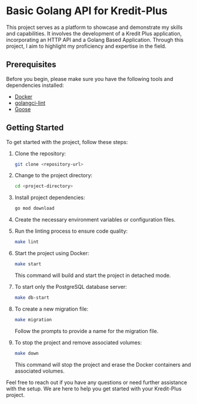 # Basic Golang API for Kredit-Plus

This project serves as a platform to showcase and demonstrate my skills and capabilities. It involves the development of a Kredit Plus application, incorporating an HTTP API and a Golang Based Application. Through this project, I aim to highlight my proficiency and expertise in the field.

## Prerequisites

Before you begin, please make sure you have the following tools and dependencies installed:

- [Docker](https://www.docker.com/)
- [golangci-lint](https://golangci-lint.run/)
- [Goose](https://github.com/pressly/goose)

## Getting Started

To get started with the project, follow these steps:

1. Clone the repository:

   ```bash
   git clone <repository-url>
   ```

2. Change to the project directory:

   ```bash
   cd <project-directory>
   ```

3. Install project dependencies:

   ```bash 
   go mod download
   ```

4. Create the necessary environment variables or configuration files.

5. Run the linting process to ensure code quality:

   ```bash
   make lint
   ```

6. Start the project using Docker:

   ```bash
   make start
   ```

   This command will build and start the project in detached mode.

7. To start only the PostgreSQL database server:

   ```bash
   make db-start
   ```

8. To create a new migration file:

   ```bash
   make migration
   ```

   Follow the prompts to provide a name for the migration file.

9. To stop the project and remove associated volumes:

   ```bash
   make down
   ```

   This command will stop the project and erase the Docker containers and associated volumes.

Feel free to reach out if you have any questions or need further assistance with the setup. We are here to help you get started with your Kredit-Plus project.